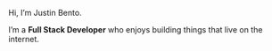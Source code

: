 Hi, I’m Justin Bento.

I’m a **Full Stack Developer** who enjoys building things that live on the internet.
